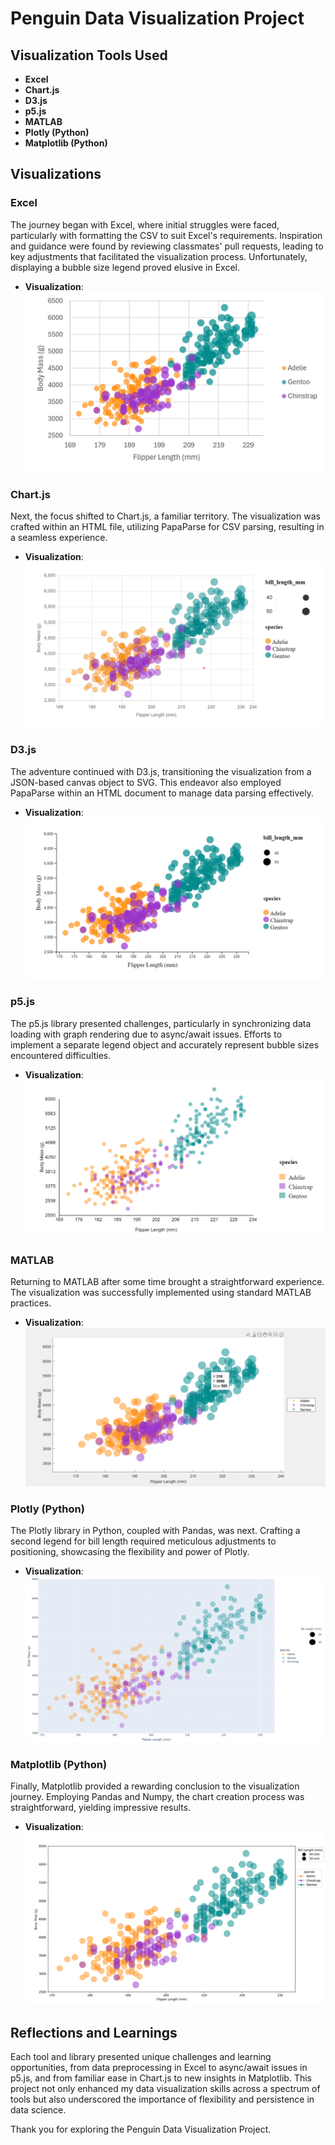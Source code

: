 # Penguin Data Visualization Project

## Visualization Tools Used

- **Excel**
- **Chart.js**
- **D3.js**
- **p5.js**
- **MATLAB**
- **Plotly (Python)**
- **Matplotlib (Python)**

## Visualizations

### Excel
The journey began with Excel, where initial struggles were faced, particularly with formatting the CSV to suit Excel's requirements. Inspiration and guidance were found by reviewing classmates' pull requests, leading to key adjustments that facilitated the visualization process. Unfortunately, displaying a bubble size legend proved elusive in Excel.

- **Visualization**: ![Excel Visualization Placeholder](public/excel/Excel_Chart_Screenshot.png)

### Chart.js
Next, the focus shifted to Chart.js, a familiar territory. The visualization was crafted within an HTML file, utilizing PapaParse for CSV parsing, resulting in a seamless experience.

- **Visualization**: ![Chart.js Visualization Placeholder](public/chartjs/chartjs_screenshot.png)

### D3.js
The adventure continued with D3.js, transitioning the visualization from a JSON-based canvas object to SVG. This endeavor also employed PapaParse within an HTML document to manage data parsing effectively.

- **Visualization**: ![D3.js Visualization Placeholder](public/d3js/d3_screenshot.png)

### p5.js
The p5.js library presented challenges, particularly in synchronizing data loading with graph rendering due to async/await issues. Efforts to implement a separate legend object and accurately represent bubble sizes encountered difficulties.

- **Visualization**: ![p5.js Visualization Placeholder](public/p5js/p5_screenshot.png)

### MATLAB
Returning to MATLAB after some time brought a straightforward experience. The visualization was successfully implemented using standard MATLAB practices.

- **Visualization**: ![MATLAB Visualization Placeholder](public/matlab/matlab_screenshot.png)

### Plotly (Python)
The Plotly library in Python, coupled with Pandas, was next. Crafting a second legend for bill length required meticulous adjustments to positioning, showcasing the flexibility and power of Plotly.

- **Visualization**: ![Plotly Visualization Placeholder](public/plotlypy/plotly_screenshot.png)

### Matplotlib (Python)
Finally, Matplotlib provided a rewarding conclusion to the visualization journey. Employing Pandas and Numpy, the chart creation process was straightforward, yielding impressive results.

- **Visualization**: ![Matplotlib Visualization Placeholder](public/matplotlibpy/matplotlib_screenshot.png)

## Reflections and Learnings

Each tool and library presented unique challenges and learning opportunities, from data preprocessing in Excel to async/await issues in p5.js, and from familiar ease in Chart.js to new insights in Matplotlib. This project not only enhanced my data visualization skills across a spectrum of tools but also underscored the importance of flexibility and persistence in data science.

Thank you for exploring the Penguin Data Visualization Project.
